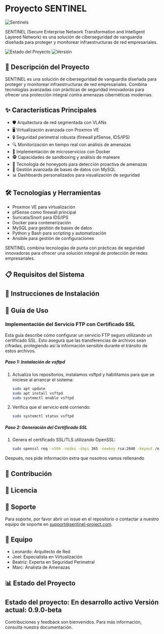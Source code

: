# Proyecto SENTINEL
![Sentinels](SENTINELS/ASSETS/Sentinels.gif)


SENTINEL (Secure Enterprise Network Transformation and Intelligent Layered Network) es una solución de ciberseguridad de vanguardia diseñada para proteger y monitorear infraestructuras de red empresariales.

![Estado del Proyecto](https://img.shields.io/badge/estado-en%20desarrollo-yellow) ![Versión](https://img.shields.io/badge/version-1.0.0-blue)

## 🚀 Descripción del Proyecto
SENTINEL es una solución de ciberseguridad de vanguardia diseñada para proteger y monitorear infraestructuras de red empresariales. Combina tecnologías avanzadas con prácticas de seguridad innovadoras para ofrecer una protección integral contra amenazas cibernéticas modernas.

## ✨ Características Principales
- 🛡️ Arquitectura de red segmentada con VLANs
- 🖥️ Virtualización avanzada con Proxmox VE
- 🔒 Seguridad perimetral robusta (firewall pfSense, IDS/IPS)
- 🔍 Monitorización en tiempo real con análisis de amenazas
- 🐳 Implementación de microservicios con Docker
- 🕵️ Capacidades de sandboxing y análisis de malware
- 🍯 Tecnología de honeypots para detección proactiva de amenazas
- 🔐 Gestión avanzada de bases de datos con MySQL
- 📊 Dashboards personalizados para visualización de seguridad

## 🛠️ Tecnologías y Herramientas
- Proxmox VE para virtualización
- pfSense como firewall principal
- Suricata/Snort para IDS/IPS
- Docker para contenerización
- MySQL para gestión de bases de datos
- Python y Bash para scripting y automatización
- Ansible para gestión de configuraciones


SENTINEL combina tecnologías de punta con prácticas de seguridad innovadoras para ofrecer una solución integral de protección de redes empresariales.
## 📋 Requisitos del Sistema

## 🚀 Instrucciones de Instalación

## 📘 Guía de Uso
### Implementación del Servicio FTP con Certificado SSL
Esta guía describe cómo configurar un servicio FTP seguro utilizando un certificado SSL. Esto asegurá que las transferencias de archivos sean cifradas, protegiendo así la información sensible durante el tránsito de estos archivos.
##### Paso 1: Instalación de vsftpd
1. Actualiza los repositorios, instalamos vsftpd y habilitamos para que se iniciese al arrancar el sistema:
    ```bash
    sudo apt update
    sudo apt install vsftpd
    sudo systemctl enable vsftpd
    ```
2. Verifica que el servicio esté corriendo:
    ```bash
    sudo systemctl status vsftpd
    ```
##### Paso 2: Generación del Certificado SSL
1. Genera el certificado SSL/TLS utilizando OpenSSL:
    ```bash
    sudo openssl req -x509 -nodes -days 365 -newkey rsa:2048 -keyout /etc/ssl/private/vsftpd.pem -out /etc/ssl/private/vsftpd.pem
    ```
Después, nos pide información extra que nosotros vamos rellenando

## 🤝 Contribución

## 📄 Licencia

## 🙋 Soporte
Para soporte, por favor abrir un issue en el repositorio o contactar a nuestro equipo de soporte en support@sentinel-project.com.

## 🌟 Equipo
- Leonardo: Arquitecto de Red
- Joel: Especialista en Virtualización
- Beatriz: Experta en Seguridad Perimetral
- Marc: Analista de Amenazas

## 📊 Estado del Proyecto

## Estado del proyecto: En desarrollo activo Versión actual: 0.9.0-beta

Contribuciones y feedback son bienvenidos. Para más información, consulta nuestra documentación.
